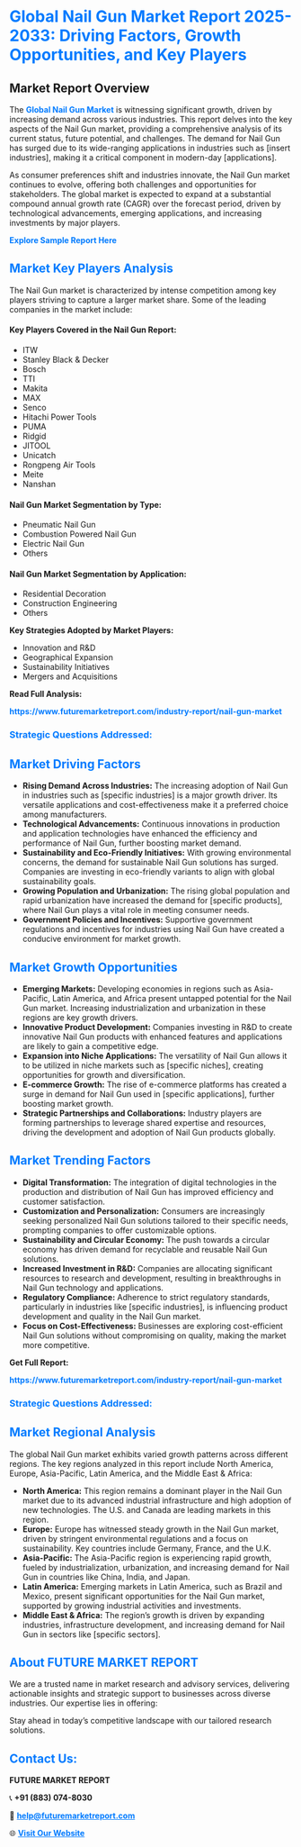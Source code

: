 <h1 style="color: #007BFF;">Global Nail Gun Market Report 2025-2033: Driving Factors, Growth Opportunities, and Key Players</h1>

<section id="overview">
<h2>Market Report Overview</h2>
<p>The <a href="https://www.futuremarketreport.com/industry-report/nail-gun-market" style="color: #007BFF; text-decoration: none;"><strong>Global Nail Gun Market</strong></a> is witnessing significant growth, driven by increasing demand across various industries. This report delves into the key aspects of the Nail Gun market, providing a comprehensive analysis of its current status, future potential, and challenges. The demand for Nail Gun has surged due to its wide-ranging applications in industries such as [insert industries], making it a critical component in modern-day [applications].</p>
<p>As consumer preferences shift and industries innovate, the Nail Gun market continues to evolve, offering both challenges and opportunities for stakeholders. The global market is expected to expand at a substantial compound annual growth rate (CAGR) over the forecast period, driven by technological advancements, emerging applications, and increasing investments by major players.</p>
</section>

<section id="overview">
<p><a href="https://www.futuremarketreport.com/request-sample/reportId=61081" style="color: #007BFF; text-decoration: none;"><strong>Explore Sample Report Here</strong></a></p>
</section>

<section id="key-players">
<h2 style="color: #007BFF;">Market Key Players Analysis</h2>
<p>The Nail Gun market is characterized by intense competition among key players striving to capture a larger market share. Some of the leading companies in the market include:</p>
<h4>Key Players Covered in the Nail Gun Report:</h4>
<ul><li>ITW</li><li>Stanley Black &amp; Decker</li><li>Bosch</li><li>TTI</li><li>Makita</li><li>MAX</li><li>Senco</li><li>Hitachi Power Tools</li><li>PUMA</li><li>Ridgid</li><li>JITOOL</li><li>Unicatch</li><li>Rongpeng Air Tools</li><li>Meite</li><li>Nanshan</li></ul>
<h4>Nail Gun Market Segmentation by Type:</h4>
<ul><li>Pneumatic Nail Gun</li><li>Combustion Powered Nail Gun</li><li>Electric Nail Gun</li><li>Others</li></ul>

<h4>Nail Gun Market Segmentation by Application:</h4>
<ul><li>Residential Decoration</li><li>Construction Engineering</li><li>Others</li></ul>
<p><strong>Key Strategies Adopted by Market Players:</strong></p>
<ul>
<li>Innovation and R&D</li>
<li>Geographical Expansion</li>
<li>Sustainability Initiatives</li>
<li>Mergers and Acquisitions</li>
</ul>
</section>

<section>
<p><strong>Read Full Analysis: </strong></p><a href="https://www.futuremarketreport.com/industry-report/nail-gun-market" style="color: #007BFF; text-decoration: none;"><strong>https://www.futuremarketreport.com/industry-report/nail-gun-market</strong></a>
<h3 style="color: #007BFF;">Strategic Questions Addressed:</h3>
</section>

<section id="driving-factors">
<h2 style="color: #007BFF;">Market Driving Factors</h2>
<ul>
<li><strong>Rising Demand Across Industries:</strong> The increasing adoption of Nail Gun in industries such as [specific industries] is a major growth driver. Its versatile applications and cost-effectiveness make it a preferred choice among manufacturers.</li>
<li><strong>Technological Advancements:</strong> Continuous innovations in production and application technologies have enhanced the efficiency and performance of Nail Gun, further boosting market demand.</li>
<li><strong>Sustainability and Eco-Friendly Initiatives:</strong> With growing environmental concerns, the demand for sustainable Nail Gun solutions has surged. Companies are investing in eco-friendly variants to align with global sustainability goals.</li>
<li><strong>Growing Population and Urbanization:</strong> The rising global population and rapid urbanization have increased the demand for [specific products], where Nail Gun plays a vital role in meeting consumer needs.</li>
<li><strong>Government Policies and Incentives:</strong> Supportive government regulations and incentives for industries using Nail Gun have created a conducive environment for market growth.</li>
</ul>
</section>

<section id="growth-opportunities">
<h2 style="color: #007BFF;">Market Growth Opportunities</h2>
<ul>
<li><strong>Emerging Markets:</strong> Developing economies in regions such as Asia-Pacific, Latin America, and Africa present untapped potential for the Nail Gun market. Increasing industrialization and urbanization in these regions are key growth drivers.</li>
<li><strong>Innovative Product Development:</strong> Companies investing in R&D to create innovative Nail Gun products with enhanced features and applications are likely to gain a competitive edge.</li>
<li><strong>Expansion into Niche Applications:</strong> The versatility of Nail Gun allows it to be utilized in niche markets such as [specific niches], creating opportunities for growth and diversification.</li>
<li><strong>E-commerce Growth:</strong> The rise of e-commerce platforms has created a surge in demand for Nail Gun used in [specific applications], further boosting market growth.</li>
<li><strong>Strategic Partnerships and Collaborations:</strong> Industry players are forming partnerships to leverage shared expertise and resources, driving the development and adoption of Nail Gun products globally.</li>
</ul>
</section>

<section id="trending-factors">
<h2 style="color: #007BFF;">Market Trending Factors</h2>
<ul>
<li><strong>Digital Transformation:</strong> The integration of digital technologies in the production and distribution of Nail Gun has improved efficiency and customer satisfaction.</li>
<li><strong>Customization and Personalization:</strong> Consumers are increasingly seeking personalized Nail Gun solutions tailored to their specific needs, prompting companies to offer customizable options.</li>
<li><strong>Sustainability and Circular Economy:</strong> The push towards a circular economy has driven demand for recyclable and reusable Nail Gun solutions.</li>
<li><strong>Increased Investment in R&D:</strong> Companies are allocating significant resources to research and development, resulting in breakthroughs in Nail Gun technology and applications.</li>
<li><strong>Regulatory Compliance:</strong> Adherence to strict regulatory standards, particularly in industries like [specific industries], is influencing product development and quality in the Nail Gun market.</li>
<li><strong>Focus on Cost-Effectiveness:</strong> Businesses are exploring cost-efficient Nail Gun solutions without compromising on quality, making the market more competitive.</li>
</ul>
</section>

<section>
<p><strong>Get Full Report: </strong></p><a href="https://www.futuremarketreport.com/industry-report/nail-gun-market" style="color: #007BFF; text-decoration: none;"><strong>https://www.futuremarketreport.com/industry-report/nail-gun-market</strong></a>
<h3 style="color: #007BFF;">Strategic Questions Addressed:</h3>
</section>


<section id="regional-analysis">
<h2 style="color: #007BFF;">Market Regional Analysis</h2>
<p>The global Nail Gun market exhibits varied growth patterns across different regions. The key regions analyzed in this report include North America, Europe, Asia-Pacific, Latin America, and the Middle East & Africa:</p>
<ul>
<li><strong>North America:</strong> This region remains a dominant player in the Nail Gun market due to its advanced industrial infrastructure and high adoption of new technologies. The U.S. and Canada are leading markets in this region.</li>
<li><strong>Europe:</strong> Europe has witnessed steady growth in the Nail Gun market, driven by stringent environmental regulations and a focus on sustainability. Key countries include Germany, France, and the U.K.</li>
<li><strong>Asia-Pacific:</strong> The Asia-Pacific region is experiencing rapid growth, fueled by industrialization, urbanization, and increasing demand for Nail Gun in countries like China, India, and Japan.</li>
<li><strong>Latin America:</strong> Emerging markets in Latin America, such as Brazil and Mexico, present significant opportunities for the Nail Gun market, supported by growing industrial activities and investments.</li>
<li><strong>Middle East & Africa:</strong> The region’s growth is driven by expanding industries, infrastructure development, and increasing demand for Nail Gun in sectors like [specific sectors].</li>
</ul>
</section>

<footer>
<h2 style="color: #007BFF;">About FUTURE MARKET REPORT</h2>
<p>We are a trusted name in market research and advisory services, delivering actionable insights and strategic support to businesses across diverse industries. Our expertise lies in offering:</p>

<p>Stay ahead in today’s competitive landscape with our tailored research solutions.</p>

<h2 style="color: #007BFF;">Contact Us:</h2>
<p><strong>FUTURE MARKET REPORT</strong></p>
<p>📞 <strong>+91 (883) 074-8030</strong></p>
<p>📧 <strong><a href="mailto:help@futuremarketreport.com" style="color: #007BFF;">help@futuremarketreport.com</a></strong></p>
<p>🌐 <strong><a href="https://www.futuremarketreport.com/" style="color: #007BFF;">Visit Our Website</a></strong></p>
</footer>